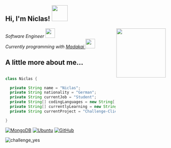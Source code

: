 <h2> Hi, I'm Niclas! <img src="https://media.giphy.com/media/mGcNjsfWAjY5AEZNw6/giphy.gif" width="50"></h2>
<img align='right' src="https://media.giphy.com/media/kl5ctZSctCbE4/source.gif" width="155">
<p><em>Software Engineer <img src="https://media.giphy.com/media/fYSnHlufseco8Fh93Z/giphy.gif" width="30"></br>Currently programming with <a href="https://github.com/Madakai">Madakai </a><img src="https://media.giphy.com/media/WUlplcMpOCEmTGBtBW/giphy.gif" width="30"> 
</em></p>

<h2> A little more about me...</h2>

```java

class Niclas {

  private String name = "Niclas";
  private String nationality = "German";
  private String currentJob = "Student";
  private String[] codingLanguages = new String[]{"Kotlin", "Java", "C#"};
  private String[] currentlyLearning = new String[]{"Typescript"};
  private String currentProject = "Challenge-Client";

}

```

[![MongoDB](https://img.shields.io/badge/MongoDB-336791?style=for-the-badge&logo=MongoDB&logoColor=fff)](https://www.mongodb.com)
[![Ubuntu](https://img.shields.io/badge/Ubuntu-FF5784?style=for-the-badge&logo=Ubuntu)](https://ubuntu.com/)
[![GitHub](https://img.shields.io/badge/GitHub-04B404?style=for-the-badge&logo=GitHub)](https://github.com)

![challenge_yes](https://minecraftskinstealer.com/achievement/2/Achievement+Got%21/You+Read+My+Profile)
</a>
